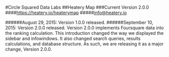 #Circle Squared Data Labs 
##Heatery Map
###Current Version 2.0.0
####https://heatery.io/heaterymap
#####info@heatery.io

######August 29, 2015: Version 1.0.0 released.
######September 10, 2015: Version 2.0.0 released. 
Version 2.0.0 implements Foursquare data into the ranking calculation. This introduction changed the way we displayed the sidebar and infowindows. It also changed search queries, results calculations, and database structure. As such, we are releasing it as a major change, Version 2.0.0.